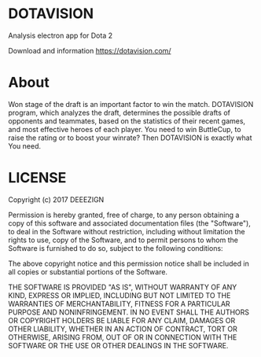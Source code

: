# DOTAVISION
Analysis electron app for Dota 2

Download and information https://dotavision.com/

# About
Won stage of the draft is an important factor to win the match. DOTAVISION program, which analyzes the draft, determines the possible drafts of opponents and teammates, based on the statistics of their recent games, and most effective heroes of each player.
You need to win ButtleCup, to raise the rating or to boost your winrate? Then DOTAVISION is exactly what You need.

# LICENSE

Copyright (c) 2017 DEEEZIGN

Permission is hereby granted, free of charge, to any person obtaining a copy
of this software and associated documentation files (the "Software"), to deal
in the Software without restriction, including without limitation the rights
to use, copy of the Software, and to permit persons to whom the Software is
furnished to do so, subject to the following conditions:

The above copyright notice and this permission notice shall be included in all
copies or substantial portions of the Software.

THE SOFTWARE IS PROVIDED "AS IS", WITHOUT WARRANTY OF ANY KIND, EXPRESS OR
IMPLIED, INCLUDING BUT NOT LIMITED TO THE WARRANTIES OF MERCHANTABILITY,
FITNESS FOR A PARTICULAR PURPOSE AND NONINFRINGEMENT. IN NO EVENT SHALL THE
AUTHORS OR COPYRIGHT HOLDERS BE LIABLE FOR ANY CLAIM, DAMAGES OR OTHER
LIABILITY, WHETHER IN AN ACTION OF CONTRACT, TORT OR OTHERWISE, ARISING FROM,
OUT OF OR IN CONNECTION WITH THE SOFTWARE OR THE USE OR OTHER DEALINGS IN THE
SOFTWARE.

